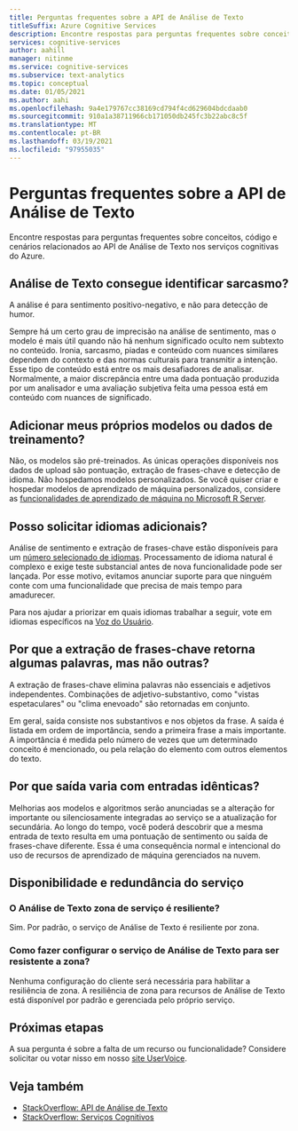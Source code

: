 ```yaml
---
title: Perguntas frequentes sobre a API de Análise de Texto
titleSuffix: Azure Cognitive Services
description: Encontre respostas para perguntas frequentes sobre conceitos, código e cenários relacionados ao API de Análise de Texto para serviços cognitivas do Azure.
services: cognitive-services
author: aahill
manager: nitinme
ms.service: cognitive-services
ms.subservice: text-analytics
ms.topic: conceptual
ms.date: 01/05/2021
ms.author: aahi
ms.openlocfilehash: 9a4e179767cc38169cd794f4cd629604bdcdaab0
ms.sourcegitcommit: 910a1a38711966cb171050db245fc3b22abc8c5f
ms.translationtype: MT
ms.contentlocale: pt-BR
ms.lasthandoff: 03/19/2021
ms.locfileid: "97955035"
---
```

# <a name="frequently-asked-questions-faq-about-the-text-analytics-api"></a>Perguntas frequentes sobre a API de Análise de Texto

 Encontre respostas para perguntas frequentes sobre conceitos, código e cenários relacionados ao API de Análise de Texto nos serviços cognitivas do Azure.

## <a name="can-text-analytics-identify-sarcasm"></a>Análise de Texto consegue identificar sarcasmo?

A análise é para sentimento positivo-negativo, e não para detecção de humor.

Sempre há um certo grau de imprecisão na análise de sentimento, mas o modelo é mais útil quando não há nenhum significado oculto nem subtexto no conteúdo. Ironia, sarcasmo, piadas e conteúdo com nuances similares dependem do contexto e das normas culturais para transmitir a intenção. Esse tipo de conteúdo está entre os mais desafiadores de analisar. Normalmente, a maior discrepância entre uma dada pontuação produzida por um analisador e uma avaliação subjetiva feita uma pessoa está em conteúdo com nuances de significado.

## <a name="can-i-add-my-own-training-data-or-models"></a>Adicionar meus próprios modelos ou dados de treinamento?

Não, os modelos são pré-treinados. As únicas operações disponíveis nos dados de upload são pontuação, extração de frases-chave e detecção de idioma. Não hospedamos modelos personalizados. Se você quiser criar e hospedar modelos de aprendizado de máquina personalizados, considere as [funcionalidades de aprendizado de máquina no Microsoft R Server](/r-server/r/concept-what-is-the-microsoftml-package).

## <a name="can-i-request-additional-languages"></a>Posso solicitar idiomas adicionais?

Análise de sentimento e extração de frases-chave estão disponíveis para um [número selecionado de idiomas](./language-support.md). Processamento de idioma natural é complexo e exige teste substancial antes de nova funcionalidade pode ser lançada. Por esse motivo, evitamos anunciar suporte para que ninguém conte com uma funcionalidade que precisa de mais tempo para amadurecer. 

Para nos ajudar a priorizar em quais idiomas trabalhar a seguir, vote em idiomas específicos na [Voz do Usuário](https://cognitive.uservoice.com/forums/555922-text-analytics). 

## <a name="why-does-key-phrase-extraction-return-some-words-but-not-others"></a>Por que a extração de frases-chave retorna algumas palavras, mas não outras?

A extração de frases-chave elimina palavras não essenciais e adjetivos independentes. Combinações de adjetivo-substantivo, como "vistas espetaculares" ou "clima enevoado" são retornadas em conjunto.

Em geral, saída consiste nos substantivos e nos objetos da frase. A saída é listada em ordem de importância, sendo a primeira frase a mais importante. A importância é medida pelo número de vezes que um determinado conceito é mencionado, ou pela relação do elemento com outros elementos do texto.

## <a name="why-does-output-vary-given-identical-inputs"></a>Por que saída varia com entradas idênticas?

Melhorias aos modelos e algoritmos serão anunciadas se a alteração for importante ou silenciosamente integradas ao serviço se a atualização for secundária. Ao longo do tempo, você poderá descobrir que a mesma entrada de texto resulta em uma pontuação de sentimento ou saída de frases-chave diferente. Essa é uma consequência normal e intencional do uso de recursos de aprendizado de máquina gerenciados na nuvem.

## <a name="service-availability-and-redundancy"></a>Disponibilidade e redundância do serviço

### <a name="is-text-analytics-service-zone-resilient"></a>O Análise de Texto zona de serviço é resiliente?

Sim. Por padrão, o serviço de Análise de Texto é resiliente por zona.

### <a name="how-do-i-configure-the-text-analytics-service-to-be-zone-resilient"></a>Como fazer configurar o serviço de Análise de Texto para ser resistente a zona?

Nenhuma configuração do cliente será necessária para habilitar a resiliência de zona. A resiliência de zona para recursos de Análise de Texto está disponível por padrão e gerenciada pelo próprio serviço.

## <a name="next-steps"></a>Próximas etapas

A sua pergunta é sobre a falta de um recurso ou funcionalidade? Considere solicitar ou votar nisso em nosso [site UserVoice](https://cognitive.uservoice.com/forums/555922-text-analytics).

## <a name="see-also"></a>Veja também

 * [StackOverflow: API de Análise de Texto](https://stackoverflow.com/questions/tagged/text-analytics-api)   
 * [StackOverflow: Serviços Cognitivos](https://stackoverflow.com/questions/tagged/microsoft-cognitive)
